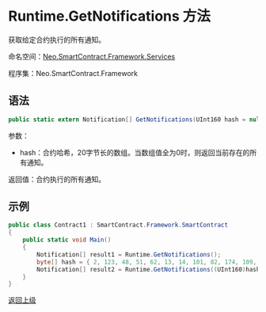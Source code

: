 # Runtime.GetNotifications 方法

获取给定合约执行的所有通知。

命名空间：[Neo.SmartContract.Framework.Services](../../services.md)

程序集：Neo.SmartContract.Framework

## 语法

```cs
public static extern Notification[] GetNotifications(UInt160 hash = null)
```

参数：

- hash：合约哈希，20字节长的数组。当数组值全为0时，则返回当前存在的所有通知。

返回值：合约执行的所有通知。

## 示例

```cs
public class Contract1 : SmartContract.Framework.SmartContract
{
    public static void Main()
    {
        Notification[] result1 = Runtime.GetNotifications();
        byte[] hash = { 2, 123, 48, 51, 62, 13, 14, 101, 82, 174, 109, 29, 169, 249, 64, 159, 85, 30, 53, 238};
        Notification[] result2 = Runtime.GetNotifications((UInt160)hash);
    }
}
```

[返回上级](../Runtime.md)